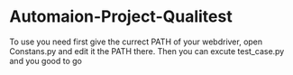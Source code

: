 # Automaion-Project-Qualitest
To use you need first give the currect PATH of your webdriver,
open Constans.py and edit it the PATH there.
Then you can excute test_case.py and you good to go
